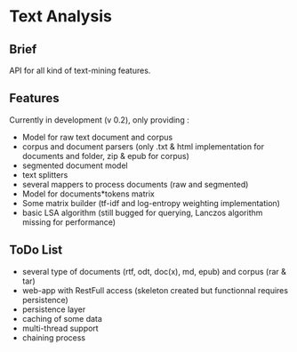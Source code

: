 Text Analysis
=============

Brief
-----
API for all kind of text-mining features.

Features
--------
Currently in development (v 0.2), only providing :

- Model for raw text document and corpus
- corpus and document parsers (only .txt & html implementation for documents and folder, zip & epub for corpus)
- segmented document model
- text splitters
- several mappers to process documents (raw and segmented)
- Model for documents*tokens matrix
- Some matrix builder (tf-idf and log-entropy weighting implementation)
- basic LSA algorithm (still bugged for querying, Lanczos algorithm missing for performance)

ToDo List
---------
- several type of documents (rtf, odt, doc(x), md, epub) and corpus (rar & tar)
- web-app with RestFull access (skeleton created but functionnal requires persistence)
- persistence layer
- caching of some data
- multi-thread support
- chaining process 